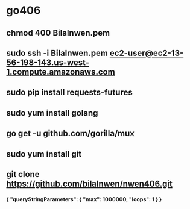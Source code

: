 # go406




## chmod 400 Bilalnwen.pem 
## sudo ssh -i Bilalnwen.pem ec2-user@ec2-13-56-198-143.us-west-1.compute.amazonaws.com
## sudo pip install requests-futures
## sudo yum install golang 
## go get -u github.com/gorilla/mux
## sudo yum install git 
## git clone https://github.com/bilalnwen/nwen406.git


#### { "queryStringParameters": { "max": 1000000, "loops": 1 } }

